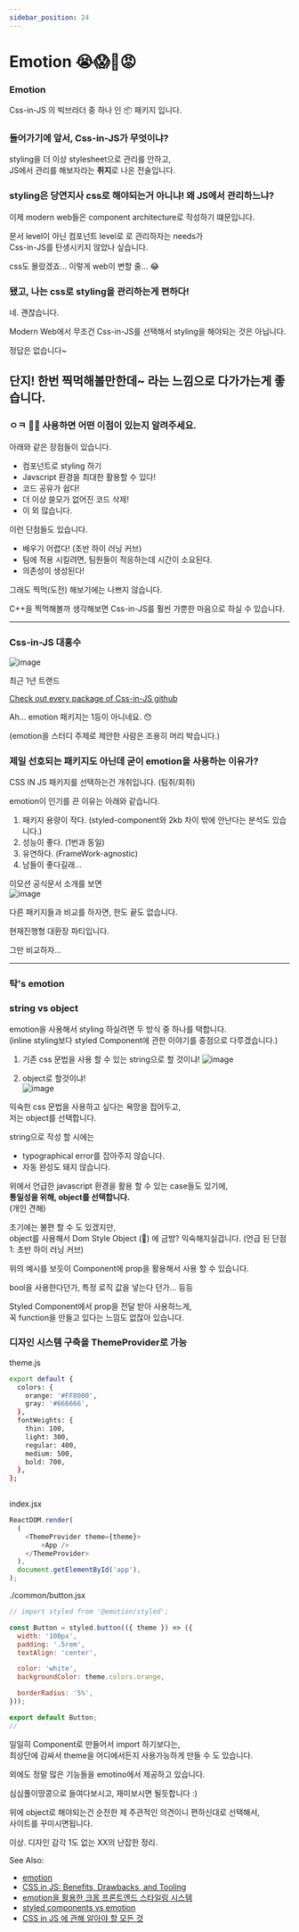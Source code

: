 ```yaml
---
sidebar_position: 24
---
```

# Emotion 😭😱🤢😡

### Emotion
Css-in-JS 의 빅브라더 중 하나 인 📦 패키지 입니다. 


### 들어가기에 앞서, Css-in-JS가 무엇이냐?
styling을 더 이상 stylesheet으로 관리를 안하고,   
JS에서 관리를 해보자라는 **취지**로 나온 전술입니다.

### styling은 당연지사 css로 해야되는거 아니냐! 왜 JS에서 관리하느냐?
이제 modern web들은 component architecture로 작성하기 떄문입니다.

문서 level이 아닌 컴포넌트 level로 로 관리하자는 needs가  
Css-in-JS를 탄생시키지 않았나 싶습니다.

css도 몰랐겠죠... 이렇게 web이 변할 줄... 😂

### 됐고, 나는 css로 styling을 관리하는게 편하다!

네. 괜찮습니다.  
  
Modern Web에서 무조건 Css-in-JS를 선택해서 styling을 해야되는 것은 아닙니다. 
  
정답은 없습니다~
  
단지! 한번 찍먹해볼만한데~ 라는 느낌으로 다가가는게 좋습니다.
---
### ㅇㅋ 🤷‍♀️ 사용하면 어떤 이점이 있는지 알려주세요.

아래와 같은 장점들이 있습니다.
- 컴포넌트로 styling 하기
- Javscript 환경을 최대한 활용할 수 있다!
- 코드 공유가 쉽다!
- 더 이상 쓸모가 없어진 코드 삭제!
- 이 외 많습니다.

  
이런 단점들도 있습니다.  
- 배우기 어렵다! (초반 하이 러닝 커브)
- 팀에 적용 시킬려면, 팀원들이 적응하는데 시간이 소요된다.
- 의존성이 생성된다!
  
그래도 찍먹(도전) 해보기에는 나쁘지 않습니다.  

C++을 찍먹해볼까 생각해보면 Css-in-JS를 훨씬 가뿐한 마음으로 하실 수 있습니다.

---

### Css-in-JS 대홍수

![image](https://user-images.githubusercontent.com/77006427/113510076-c99a5d00-9593-11eb-9b57-2eab46d84b6b.png)

최근 1년 트랜드  

[Check out every package of Css-in-JS github](https://github.com/tuchk4/awesome-css-in-js)

Ah... emotion 패키지는 1등이 아니네요. 😯

(emotion을 스터디 주제로 제안한 사람은 조용히 머리 박습니다.)

### 제일 선호되는 패키지도 아닌데 굳이 emotion을 사용하는 이유가?

CSS IN JS 패키지를 선택하는건 개취입니다. (팀취/회취)

emotion이 인기를 끈 이유는 아래와 같습니다.

1. 패키지 용량이 작다. (styled-component와 2kb 차이 밖에 안난다는 분석도 있습니다.)
2. 성능이 좋다. (1번과 동일)
3. 유연하다. (FrameWork-agnostic)
4. 남들이 좋다길래...

이모션 공식문서 소개를 보면  
![image](https://user-images.githubusercontent.com/77006427/113511480-f30ab700-959a-11eb-8b24-a27654ffa933.png)


다른 패키지들과 비교를 하자면, 한도 끝도 없습니다. 

현재진행형 대환장 파티입니다. 

그만 비교하자...

---
### 탁's emotion

### string vs object

emotion을 사용해서 styling 하실려면 두 방식 중 하나를 택합니다.  
(inline styling보다 styled Component에 관한 이야기를 중점으로 다루겠습니다.)

1. 기존 css 문법을 사용 할 수 있는 string으로 할 것이냐!
![image](https://user-images.githubusercontent.com/77006427/113511580-657b9700-959b-11eb-90e1-a8141aafd0c9.png)  
  
  
  
2. object로 할것이냐!  
![image](https://user-images.githubusercontent.com/77006427/113511674-f6527280-959b-11eb-8f66-c266133a0020.png)

익숙한 css 문법을 사용하고 싶다는 욕망을 접어두고,  
저는 object를 선택합니다. 

string으로 작성 할 시에는 
- typographical error를 잡아주지 않습니다.
- 자동 완성도 돼지 않습니다.

위에서 언급한 javascript 환경을 활용 할 수 있는 case들도 있기에,  
**통일성을 위해, object를 선택합니다.**  
(개인 견해)

초기에는 불편 할 수 도 있겠지만,     
object를 사용해서 Dom Style Object (🤢) 에 금방? 익숙해지실겁니다.
(언급 된 단점 1: 초반 하이 러닝 커브)

위의 예시를 보듯이 Component에 prop을 활용해서 사용 할 수 있습니다.

bool을 사용한다던가, 특정 로직 값을 넣는다 던가... 등등

Styled Component에서 prop을 전달 받아 사용하느게,  
꼭 function을 만들고 있다는 느낌도 없잖아 있습니다.


### 디자인 시스템 구축을 ThemeProvider로 가능

theme.js
```bash
export default {
  colors: {
    orange: '#FF8000',
    gray: '#666666',
  },
  fontWeights: {
    thin: 100,
    light: 300,
    regular: 400,
    medium: 500,
    bold: 700,
  },
};
  
```
index.jsx
```js
ReactDOM.render(
  (
    <ThemeProvider theme={theme}>
        <App />
    </ThemeProvider>
  ),
  document.getElementById('app'),
);
```

./common/button.jsx
```js
// import styled from '@emotion/styled';

const Button = styled.button(({ theme }) => ({
  width: '100px',
  padding: '.5rem',
  textAlign: 'center',

  color: 'white',
  backgroundColor: theme.colors.orange,

  borderRadius: '5%',
}));

export default Button;
//

```

일일히 Component로 만들어서 import 하기보다는,  
최상단에 감싸서 theme을 어디에서든지 사용가능하게 만들 수 도 있습니다.


외에도 정말 많은 기능들을 emotino에서 제공하고 있습니다.

심심풀이땅콩으로 들여다보시고, 재미보시면 될듯합니다 :) 


위에 object로 해야되는건 순전한 제 주관적인 의견이니 편하신대로 선택해서,  
사이트를 꾸미시면됩니다.  

이상. 디자인 감각 1도 없는 XX의 난잡한 정리.

See Also:
- [emotion](https://emotion.sh/docs/introduction)
- [CSS in JS: Benefits, Drawbacks, and Tooling](https://medium.com/object-partners/css-in-js-benefits-drawback-and-tooling-80286b03f9aa)
- [emotion을 활용한 크몽 프론트엔드 스타일링 시스템](https://brunch.co.kr/@kmongdev/17)
- [styled components vs emotion](https://blog.logrocket.com/styled-components-vs-emotion-for-handling-css/#:~:text=The%20biggest%20advantage%20of%20Emotion,while%20avoiding%20identical%20naming%20styles.)
- [CSS in JS 에 관해 알아야 할 모든 것](https://d0gf00t.tistory.com/22)